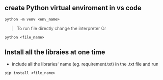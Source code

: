 ## create Python virtual enviroment in vs code

```
python -m venv <env_name>

```
> To run file directly change the interpreter
Or

```
python <file_name>

```

## Install all the libraies at one time
- include all the libraries' name (eg. requirement.txt)  in the .txt file and run
```
pip install <file_name>
```
